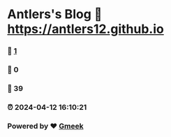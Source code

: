 # Antlers's Blog :link: https://antlers12.github.io 
### :page_facing_up: [1](https://antlers12.github.io/tag.html) 
### :speech_balloon: 0 
### :hibiscus: 39 
### :alarm_clock: 2024-04-12 16:10:21 
### Powered by :heart: [Gmeek](https://github.com/Meekdai/Gmeek)

